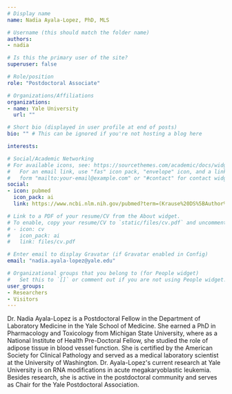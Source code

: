```yaml
---
# Display name
name: Nadia Ayala-Lopez, PhD, MLS

# Username (this should match the folder name)
authors:
- nadia

# Is this the primary user of the site?
superuser: false

# Role/position
role: "Postdoctoral Associate"

# Organizations/Affiliations
organizations:
- name: Yale University
  url: ""

# Short bio (displayed in user profile at end of posts)
bio: "" # This can be ignored if you're not hosting a blog here

interests:

# Social/Academic Networking
# For available icons, see: https://sourcethemes.com/academic/docs/widgets/#icons
#   For an email link, use "fas" icon pack, "envelope" icon, and a link in the
#   form "mailto:your-email@example.com" or "#contact" for contact widget.
social:
- icon: pubmed
  icon_pack: ai
  link: https://www.ncbi.nlm.nih.gov/pubmed?term=(Krause%20DS%5BAuthor%5D)%20AND%20Yale%5BAffiliation%5D

# Link to a PDF of your resume/CV from the About widget.
# To enable, copy your resume/CV to `static/files/cv.pdf` and uncomment the lines below.  
# - icon: cv
#   icon_pack: ai
#   link: files/cv.pdf

# Enter email to display Gravatar (if Gravatar enabled in Config)
email: "nadia.ayala-lopez@yale.edu"

# Organizational groups that you belong to (for People widget)
#   Set this to `[]` or comment out if you are not using People widget.  
user_groups:
- Researchers
- Visitors
---
```


Dr. Nadia Ayala-Lopez is a Postdoctoral Fellow in the Department of Laboratory Medicine in the Yale School of Medicine. She earned a PhD in Pharmacology and Toxicology from Michigan State University, where as a National Institute of Health Pre-Doctoral Fellow, she studied the role of adipose tissue in blood vessel function. She is certified by the American Society for Clinical Pathology and served as a medical laboratory scientist at the University of Washington. Dr. Ayala-Lopez's current research at Yale University is on RNA modifications in acute megakaryoblastic leukemia. Besides research, she is active in the postdoctoral community and serves as Chair for the Yale Postdoctoral Association.
